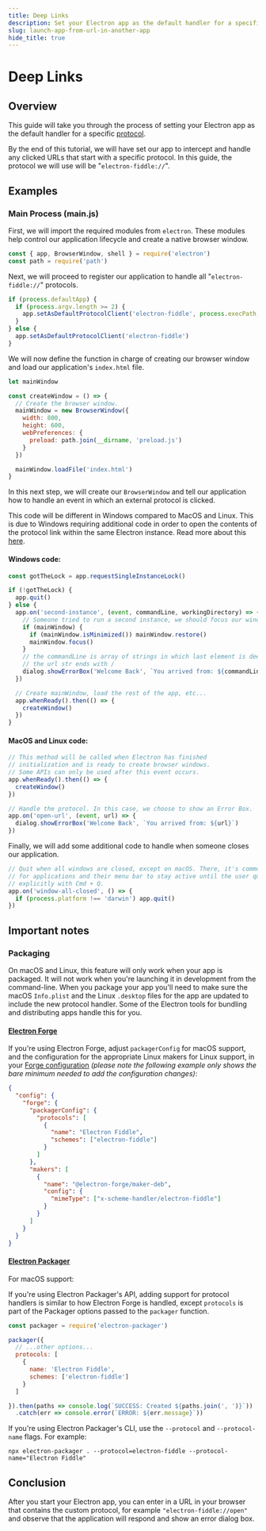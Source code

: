 ```yaml
---
title: Deep Links
description: Set your Electron app as the default handler for a specific protocol.
slug: launch-app-from-url-in-another-app
hide_title: true
---
```


# Deep Links

## Overview

<!-- ✍ Update this section if you want to provide more details -->

This guide will take you through the process of setting your Electron app as the default
handler for a specific [protocol](../api/protocol.md).

By the end of this tutorial, we will have set our app to intercept and handle
any clicked URLs that start with a specific protocol. In this guide, the protocol
we will use will be "`electron-fiddle://`".

## Examples

### Main Process (main.js)

First, we will import the required modules from `electron`. These modules help
control our application lifecycle and create a native browser window.

```javascript
const { app, BrowserWindow, shell } = require('electron')
const path = require('path')
```

Next, we will proceed to register our application to handle all "`electron-fiddle://`" protocols.

```javascript
if (process.defaultApp) {
  if (process.argv.length >= 2) {
    app.setAsDefaultProtocolClient('electron-fiddle', process.execPath, [path.resolve(process.argv[1])])
  }
} else {
  app.setAsDefaultProtocolClient('electron-fiddle')
}
```

We will now define the function in charge of creating our browser window and load our application's `index.html` file.

```javascript
let mainWindow

const createWindow = () => {
  // Create the browser window.
  mainWindow = new BrowserWindow({
    width: 800,
    height: 600,
    webPreferences: {
      preload: path.join(__dirname, 'preload.js')
    }
  })

  mainWindow.loadFile('index.html')
}
```

In this next step, we will create our  `BrowserWindow` and tell our application how to handle an event in which an external protocol is clicked.

This code will be different in Windows compared to MacOS and Linux. This is due to Windows requiring additional code in order to open the contents of the protocol link within the same Electron instance. Read more about this [here](../api/app.md#apprequestsingleinstancelockadditionaldata).

#### Windows code:

```javascript @ts-type={mainWindow:Electron.BrowserWindow} @ts-type={createWindow:()=>void}
const gotTheLock = app.requestSingleInstanceLock()

if (!gotTheLock) {
  app.quit()
} else {
  app.on('second-instance', (event, commandLine, workingDirectory) => {
    // Someone tried to run a second instance, we should focus our window.
    if (mainWindow) {
      if (mainWindow.isMinimized()) mainWindow.restore()
      mainWindow.focus()
    }
    // the commandLine is array of strings in which last element is deep link url
    // the url str ends with /
    dialog.showErrorBox('Welcome Back', `You arrived from: ${commandLine.pop().slice(0, -1)}`)
  })

  // Create mainWindow, load the rest of the app, etc...
  app.whenReady().then(() => {
    createWindow()
  })
}
```

#### MacOS and Linux code:

```javascript @ts-type={createWindow:()=>void}
// This method will be called when Electron has finished
// initialization and is ready to create browser windows.
// Some APIs can only be used after this event occurs.
app.whenReady().then(() => {
  createWindow()
})

// Handle the protocol. In this case, we choose to show an Error Box.
app.on('open-url', (event, url) => {
  dialog.showErrorBox('Welcome Back', `You arrived from: ${url}`)
})
```

Finally, we will add some additional code to handle when someone closes our application.

```javascript
// Quit when all windows are closed, except on macOS. There, it's common
// for applications and their menu bar to stay active until the user quits
// explicitly with Cmd + Q.
app.on('window-all-closed', () => {
  if (process.platform !== 'darwin') app.quit()
})
```

## Important notes

### Packaging

On macOS and Linux, this feature will only work when your app is packaged. It will not work when
you're launching it in development from the command-line. When you package your app you'll need to
make sure the macOS `Info.plist` and the Linux `.desktop` files for the app are updated to include
the new protocol handler. Some of the Electron tools for bundling and distributing apps handle
this for you.

#### [Electron Forge](https://electronforge.io)

If you're using Electron Forge, adjust `packagerConfig` for macOS support, and the configuration for
the appropriate Linux makers for Linux support, in your [Forge
configuration](https://www.electronforge.io/configuration) _(please note the following example only
shows the bare minimum needed to add the configuration changes)_:

```json
{
  "config": {
    "forge": {
      "packagerConfig": {
        "protocols": [
          {
            "name": "Electron Fiddle",
            "schemes": ["electron-fiddle"]
          }
        ]
      },
      "makers": [
        {
          "name": "@electron-forge/maker-deb",
          "config": {
            "mimeType": ["x-scheme-handler/electron-fiddle"]
          }
        }
      ]
    }
  }
}
```

#### [Electron Packager](https://github.com/electron/electron-packager)

For macOS support:

If you're using Electron Packager's API, adding support for protocol handlers is similar to how
Electron Forge is handled, except
`protocols` is part of the Packager options passed to the `packager` function.

```javascript @ts-nocheck
const packager = require('electron-packager')

packager({
  // ...other options...
  protocols: [
    {
      name: 'Electron Fiddle',
      schemes: ['electron-fiddle']
    }
  ]

}).then(paths => console.log(`SUCCESS: Created ${paths.join(', ')}`))
  .catch(err => console.error(`ERROR: ${err.message}`))
```

If you're using Electron Packager's CLI, use the `--protocol` and `--protocol-name` flags. For
example:

```shell
npx electron-packager . --protocol=electron-fiddle --protocol-name="Electron Fiddle"
```

## Conclusion

After you start your Electron app, you can enter in a URL in your browser that contains the custom
protocol, for example `"electron-fiddle://open"` and observe that the application will respond and
show an error dialog box.

<!--
    Because Electron examples usually require multiple files (HTML, CSS, JS
    for the main and renderer process, etc.), we use this custom code block
    for Fiddle (https://www.electronjs.org/fiddle).
    Please modify any of the files in the referenced folder to fit your
    example.
    The content in this codeblock will not be rendered in the website so you
    can leave it empty.
-->

```fiddle docs/fiddles/system/protocol-handler/launch-app-from-URL-in-another-app

```

<!-- ✍ Explanation of the code below -->
